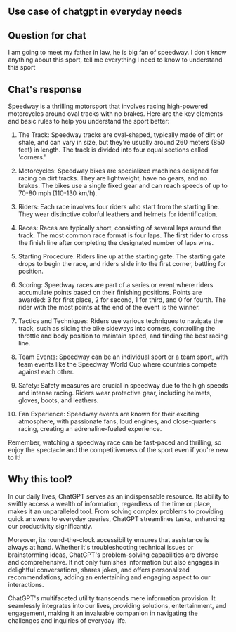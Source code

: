 ## Use case of chatgpt in everyday needs

## Question for chat	
I am going to meet my father in law, he is big fan of speedway. I don't know anything about this sport, tell me everything I need to know to understand this sport

## Chat's response
Speedway is a thrilling motorsport that involves racing high-powered motorcycles around oval tracks with no brakes. Here are the key elements and basic rules to help you understand the sport better:

1. The Track: Speedway tracks are oval-shaped, typically made of dirt or shale, and can vary in size, but they're usually around 260 meters (850 feet) in length. The track is divided into four equal sections called 'corners.'

2. Motorcycles:  Speedway bikes are specialized machines designed for racing on dirt tracks. They are lightweight, have no gears, and no brakes. The bikes use a single fixed gear and can reach speeds of up to 70-80 mph (110-130 km/h).

3. Riders:  Each race involves four riders who start from the starting line. They wear distinctive colorful leathers and helmets for identification.

4. Races:  Races are typically short, consisting of several laps around the track. The most common race format is four laps. The first rider to cross the finish line after completing the designated number of laps wins.

5. Starting Procedure:  Riders line up at the starting gate. The starting gate drops to begin the race, and riders slide into the first corner, battling for position.

6. Scoring:  Speedway races are part of a series or event where riders accumulate points based on their finishing positions. Points are awarded: 3 for first place, 2 for second, 1 for third, and 0 for fourth. The rider with the most points at the end of the event is the winner.

7. Tactics and Techniques:  Riders use various techniques to navigate the track, such as sliding the bike sideways into corners, controlling the throttle and body position to maintain speed, and finding the best racing line.

8. Team Events:  Speedway can be an individual sport or a team sport, with team events like the Speedway World Cup where countries compete against each other.

9. Safety:  Safety measures are crucial in speedway due to the high speeds and intense racing. Riders wear protective gear, including helmets, gloves, boots, and leathers.

10. Fan Experience:  Speedway events are known for their exciting atmosphere, with passionate fans, loud engines, and close-quarters racing, creating an adrenaline-fueled experience.

Remember, watching a speedway race can be fast-paced and thrilling, so enjoy the spectacle and the competitiveness of the sport even if you're new to it!

## Why this tool?
In our daily lives, ChatGPT serves as an indispensable resource. Its ability to swiftly access a wealth of information, regardless of the time or place, makes it an unparalleled tool. From solving complex problems to providing quick answers to everyday queries, ChatGPT streamlines tasks, enhancing our productivity significantly.

Moreover, its round-the-clock accessibility ensures that assistance is always at hand. Whether it's troubleshooting technical issues or brainstorming ideas, ChatGPT's problem-solving capabilities are diverse and comprehensive. It not only furnishes information but also engages in delightful conversations, shares jokes, and offers personalized recommendations, adding an entertaining and engaging aspect to our interactions.

ChatGPT's multifaceted utility transcends mere information provision. It seamlessly integrates into our lives, providing solutions, entertainment, and engagement, making it an invaluable companion in navigating the challenges and inquiries of everyday life.

